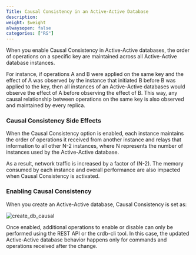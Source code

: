 ```yaml
---
Title: Causal Consistency in an Active-Active Database
description:
weight: $weight
alwaysopen: false
categories: ["RS"]
---
```

When you enable Causal Consistency in Active-Active databases,
the order of operations on a specific key are maintained across all Active-Active database instances.

For instance, if operations A and B were applied on the same key and the effect of A was observed by the instance that initiated B before B was applied to the key,
then all instances of an Active-Active databases would observe the effect of A before observing the effect of B.
This way, any causal relationship between operations on the same key is also observed and maintained by every replica.

### Causal Consistency Side Effects

When the Causal Consistency option is enabled, each instance maintains the order of operations it received from another instance
and relays that information to all other N-2 instances,
where N represents the number of instances used by the Active-Active database.

As a result, network traffic is increased by a factor of (N-2).
The memory consumed by each instance and overall performance are also impacted when Causal Consistency is activated.

### Enabling Causal Consistency

When you create an Active-Active database, Causal Consistency is set as:

![create_db_causal](/images/rs/create_db_causal.png?width=1050&height=930)

Once enabled, additional operations to enable or disable can only be performed using the REST API or the crdb-cli tool.
In this case, the updated Active-Active database behavior happens only for commands and operations received after the change.
